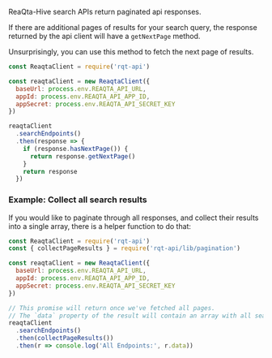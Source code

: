ReaQta-Hive search APIs return paginated api responses.

If there are additional pages of results for your search query, the response returned by the api client will have a `getNextPage` method.

Unsurprisingly, you can use this method to fetch the next page of results.

```js
const ReaqtaClient = require('rqt-api')

const reaqtaClient = new ReaqtaClient({
  baseUrl: process.env.REAQTA_API_URL,
  appId: process.env.REAQTA_API_APP_ID,
  appSecret: process.env.REAQTA_API_SECRET_KEY
})

reaqtaClient
  .searchEndpoints()
  .then(response => {
    if (response.hasNextPage()) {
      return response.getNextPage()
    }
    return response
  })
```

### Example: Collect all search results

If you would like to paginate through all responses, and collect their results into a single array, there is a helper function to do that:

```js
const ReaqtaClient = require('rqt-api')
const { collectPageResults } = require('rqt-api/lib/pagination')

const reaqtaClient = new ReaqtaClient({
  baseUrl: process.env.REAQTA_API_URL,
  appId: process.env.REAQTA_API_APP_ID,
  appSecret: process.env.REAQTA_API_SECRET_KEY
})

// This promise will return once we've fetched all pages.
// The `data` property of the result will contain an array with all search results.
reaqtaClient
  .searchEndpoints()
  .then(collectPageResults())
  .then(r => console.log('All Endpoints:', r.data))
```

